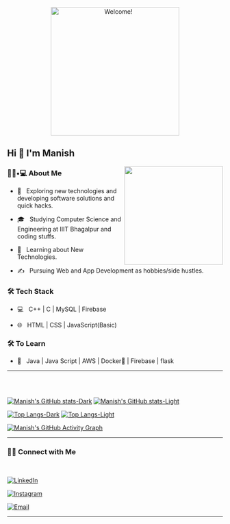 <div align="center" width="50">

<img src="https://i.imgur.com/T2uj9jE.gif" alt="Welcome!" width="300"/>

</div>
<h2 > Hi 👋 I'm Manish</h2>

<img align='right' src="https://media.giphy.com/media/M9gbBd9nbDrOTu1Mqx/giphy.gif" width="230">

<h3> 👨🏻•💻 About Me </h3>



- 🤔 &nbsp; Exploring new technologies and developing software solutions and quick hacks.

- 🎓 &nbsp; Studying Computer Science and Engineering at IIIT Bhagalpur and coding stuffs.

- 🌱 &nbsp; Learning about New Technologies.

- ✍️ &nbsp; Pursuing Web  and App Development as hobbies/side hustles.



<h3>🛠 Tech Stack</h3>



- 💻 &nbsp;  C++ | C | MySQL | Firebase

- 🌐 &nbsp; HTML | CSS | JavaScript(Basic) 

<!--

- 🛢 &nbsp; MySQL | MongoDB

- 🔧 &nbsp; Git | Markdown | Selenium | Tidyverse

- 🖥 &nbsp; Illustrator| Photoshop | InDesign

-->



<h3>🛠 To Learn</h3>

- 🔧 &nbsp; Java | Java Script | AWS | Docker🐳 | Firebase | flask 

<hr>



<br/><br/>
<!--
[![Manish's GitHub Stats](https://github-readme-stats.vercel.app/api?username=Manishiiitbh&show_icons=true)](https://github.com/Manishiiitbh)

<br/>

<br/>

<!--<img src="https://github.com/nirala69/nirala69/blob/master/70804f7e25b11f29db904f2fa7b4cd9d.gif" width="350" align='right'>

![Top Langs](https://github-readme-stats.vercel.app/api/top-langs/?username=Manishiiitbh&show_icons=true)

<br><br>

-->
[![Manish's GitHub stats-Dark](https://github-readme-stats.vercel.app/api?username=Manishiiitbh&show_icons=true&theme=dark&bg_color=1a1a1a#gh-dark-mode-only)](https://github.com/anuraghazra/github-readme-stats#gh-dark-mode-only) [![Manish's GitHub stats-Light](https://github-readme-stats.vercel.app/api?username=Manishiiitbh&show_icons=true&theme=default#gh-light-mode-only)](https://github.com/anuraghazra/github-readme-stats#gh-light-mode-only) 

[![Top Langs-Dark](https://github-readme-stats.vercel.app/api/top-langs/?username=Manishiiitbh&layout=compact&theme=dark&bg_color=1a1a1a#gh-dark-mode-only)](https://github.com/anuraghazra/github-readme-stats#gh-dark-mode-only) [![Top Langs-Light](https://github-readme-stats.vercel.app/api/top-langs/?username=Manishiiitbh&layout=compact&theme=default#gh-light-mode-only)](https://github.com/Manishiiitbh/github-readme-stats#gh-light-mode-only)

[![Manish's GitHub Activity Graph](https://github-readme-activity-graph.vercel.app/graph?username=Manishiiitbh&theme=github-compact)](https://github.com/Manishiiitbh/github-readme-activity-graph)

<hr>



<h3> 🤝🏻 Connect with Me </h3>

<br>



<p align="center">

<!--
<a href="https://shivammalpani.netlify.app/"><img alt="Website" src="https://img.shields.io/badge/shivammalpani.netlify.app-black?style=flat-square&logo=google-chrome"></a> 
-->

<a href="https://www.linkedin.com/in/manishiiitbh/"><img alt="LinkedIn" src="https://img.shields.io/badge/LinkedIn-Manish%20Singh-blue?style=flat-square&logo=linkedin"></a>

<a href="https://www.instagram.com/man1sh._.singh/"><img alt="Instagram" src="https://img.shields.io/badge/Instagram-man1sh._.singh-black?style=flat-square&logo=instagram"></a>

<a href="mailto:mksingh00t@gmail.com"><img alt="Email" src="https://img.shields.io/badge/Email-mksingh00t@gmail.com-blue?style=flat-square&logo=gmail"></a>

</p>




<!--
![Visitor count](https://visitor-badge.laobi.icu/badge?page_id=Manishiiitbh.Manishiiitbh)   <img src="https://media.giphy.com/media/dxn6fRlTIShoeBr69N/giphy.gif" width="30">

-->



<hr>

<!--
**Manishiiitbh/Manishiiitbh** is a ✨ _special_ ✨ repository because its `README.md` (this file) appears on your GitHub profile.

Here are some ideas to get you started:

- 🔭 I’m currently working on ...
- 🌱 I’m currently learning ...
- 👯 I’m looking to collaborate on ...
- 🤔 I’m looking for help with ...
- 💬 Ask me about ...
- 📫 How to reach me: ...
- 😄 Pronouns: ...
- ⚡ Fun fact: ...
-->
